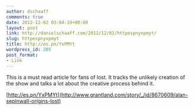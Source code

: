 ```yaml
---
author: dschaaff
comments: true
date: 2012-12-02 03:04:19+00:00
layout: post
link: http://danielschaaff.com/2012/12/02/httpespnyxpmyt/
slug: httpespnyxpmyt
title: http://es.pn/YxPMYt
wordpress_id: 205
post_format:
- Link
---
```


This is a must read article for fans of lost.  It tracks the unlikely creation of the show and talks a lot about the creative process behind it.

  
[http://es.pn/YxPMYt](http://www.grantland.com/story/_/id/8670609/alan-sepinwall-origins-lost)
